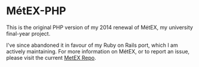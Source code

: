 # MétEX-PHP

This is the original PHP version of my 2014 renewal of MétEX, my university final-year project.

I've since abandoned it in favour of my Ruby on Rails port, which I am actively maintaining. For more information on MétEX, or to report an issue, please visit the current [MetEX Repo](https://github.com/PkerUNO/MetEX).